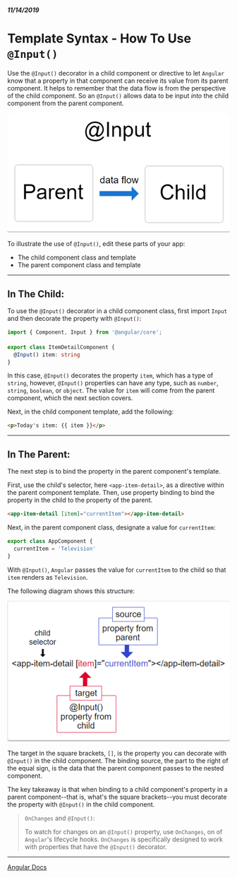 ##### 11/14/2019
# Template Syntax - How To Use `@Input()`
Use the `@Input()` decorator in a child component or directive to let `Angular` know that a property in that component can receive its value from its parent component.  It helps to remember that the data flow is from the perspective of the child component.  So an `@Input()` allows data to be input _into_ the child component from the parent component.

![Input Diagram](../../../Assets/inputDiagram.PNG)

To illustrate the use of `@Input()`, edit these parts of your app:
  * The child component class and template
  * The parent component class and template

---

## In The Child:
To use the `@Input()` decorator in a child component class, first import `Input` and then decorate the property with `@Input()`:

```typescript
import { Component, Input } from '@angular/core';

export class ItemDetailComponent {
  @Input() item: string
}
```

In this case, `@Input()` decorates the property `item`, which has a type of `string`, however, `@Input()` properties can have any type, such as `number`, `string`, `boolean`, or `object`.  The value for `item` will come from the parent component, which the next section covers.

Next, in the child component template, add the following:

```html
<p>Today's item: {{ item }}</p>
```

---

## In The Parent:
The next step is to bind the property in the parent component's template.

First, use the child's selector, here `<app-item-detail>`, as a directive within the parent component template.  Then, use property binding to bind the property in the child to the property of the parent.

```html
<app-item-detail [item]="currentItem"></app-item-detail>
```

Next, in the parent component class, designate a value for `currentItem`:

```typescript
export class AppComponent {
  currentItem = 'Television'
}
```

With `@Input()`, `Angular` passes the value for `currentItem` to the child so that `item` renders as `Television`.

The following diagram shows this structure:

![inputInteraction](../../../Assets/inputInteraction.PNG)

The target in the square brackets, `[]`, is the property you can decorate with `@Input()` in the child component.  The binding source, the part to the right of the equal sign, is the data that the parent component passes to the nested component.

The key takeaway is that when binding to a child component's property in a parent component--that is, what's the square brackets--you must decorate the property with `@Input()` in the child component.

  > `OnChanges` and `@Input()`:
  >
  > To watch for changes on an `@Input()` property, use `OnChanges`, on of `Angular`'s lifecycle hooks. `OnChanges` is specifically designed to work with properties that have the `@Input()` decorator.

---

[Angular Docs](https://angular.io/guide/template-syntax#how-to-use-input)